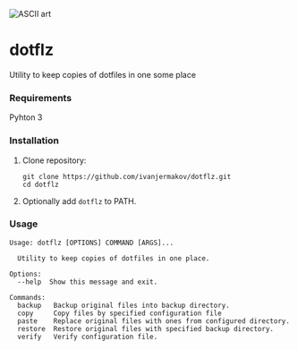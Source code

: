 ![ASCII art](https://sun9-30.userapi.com/c853628/v853628642/15d5ac/OLBRQhGJb00.jpg)

# dotflz
Utility to keep copies of dotfiles in one some place

### Requirements
Pyhton 3

### Installation
 1. Clone repository:
    ```shell script
    git clone https://github.com/ivanjermakov/dotflz.git
    cd dotflz
    ```
 2. Optionally add `dotflz` to PATH.

### Usage
````
Usage: dotflz [OPTIONS] COMMAND [ARGS]...

  Utility to keep copies of dotfiles in one place.

Options:
  --help  Show this message and exit.

Commands:
  backup   Backup original files into backup directory.
  copy     Copy files by specified configuration file
  paste    Replace original files with ones from configured directory.
  restore  Restore original files with specified backup directory.
  verify   Verify configuration file.
````
